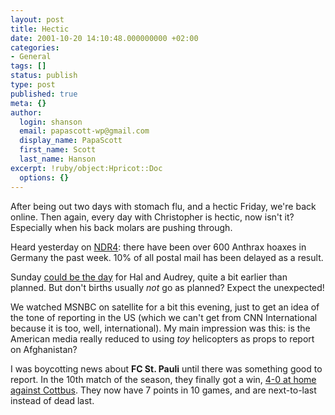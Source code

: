 ```yaml
---
layout: post
title: Hectic
date: 2001-10-20 14:10:48.000000000 +02:00
categories:
- General
tags: []
status: publish
type: post
published: true
meta: {}
author:
  login: shanson
  email: papascott-wp@gmail.com
  display_name: PapaScott
  first_name: Scott
  last_name: Hanson
excerpt: !ruby/object:Hpricot::Doc
  options: {}
---
```

<p>After being out two days with stomach flu, and a hectic Friday, we're back online. Then again, every day with Christopher is hectic, now isn't it? Especially when his back molars are pushing through.</p>
<p>Heard yesterday on <a href="http://www.ndr4.de">NDR4</a>: there have been over 600 Anthrax hoaxes in Germany the past week. 10% of all postal mail has been delayed as a result.</p>
<p>Sunday <a href="http://hal.editthispage.com/2001/10/20">could be the day</a> for Hal and Audrey, quite a bit earlier than planned. But don't births usually <i>not</i> go as planned? Expect the unexpected!</p>
<p>We watched MSNBC on satellite for a bit this evening, just to get an idea of the tone of reporting in the US (which we can't get from CNN International because it is too, well, international). My main impression was this: is the American media really reduced to using <i>toy</i> helicopters as props to report on Afghanistan?</p>
<p>I was boycotting news about <b>FC St. Pauli</b> until there was something good to report. In the 10th match of the season, they finally got a win, <a href="http://www.bundesliga.de/en/bundesliga/2001/10/01904/nachbericht.shtml?">4-0 at home against Cottbus</a>. They now have 7 points in 10 games, and are next-to-last instead of dead last.</p>
